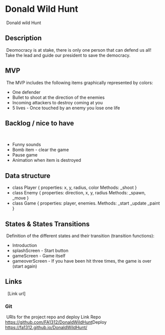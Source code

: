 # Donald Wild Hunt
​
Donald wild Hunt
​
## Description
​
Deomocracy is at stake, there is only one person that can defend us all!
Take the lead and guide our president to save the democracy.
​
## MVP
​
The MVP includes the following items graphically represented by colors:
​
- One defender
- Bullet to shoot at the direction of the enemies
- Incoming attackers to destroy coming at you
- 5 lives
​- Once touched by an enemy you lose one life
​
## Backlog / nice to have
​
- Funny sounds
- Bomb item - clear the game
- Pause game
- Animation when item is destroyed 
​
## Data structure
- class Player {
properties: x, y, radius, color
Methods: _shoot
}
​
- class Enemy {
properties: direction, x, y, radius
Methods: _spawn, _move
}
​
- class Game { properties: player, enemies. Methods:
\_start
\_update
\_paint
}
​
## States & States Transitions
​
Definition of the different states and their transition (transition functions):
​
- Introduction
- splashScreen - Start button
- gameScreen - Game itself
- gameoverScreen - If you have been hit three times, the game is over (start again)
​
## Links
​
​
[Link url]
​
### Git
​
URls for the project repo and deploy
Link Repo
https://github.com/FA1312/DonaldWildHunt
​
Deploy
https://fa1312.github.io/DonaldWildHunt/
